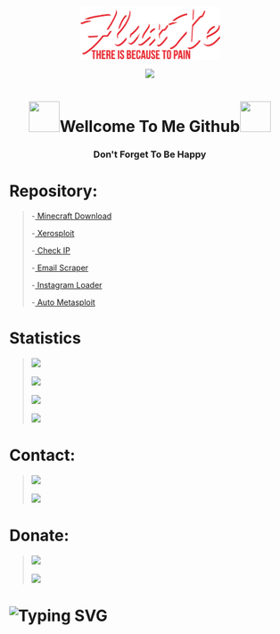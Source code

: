<p align="center"><a href="https://github.com/FluxXe1"><img width="50%" alt="WELLCOME TO ME GITHUB. FluxXe There Is Because To Pain" src="./luxxe.png" /></a></p>
  
<p align="center">
<!--   <a href="https://github.com/DenverCoder1/readme-typing-svg"> -->
    <img src="https://readme-typing-svg.herokuapp.com?color=E22FE4&width=380&height=45&lines=FluxXe+There+Is+Because+To+Pain.;Coffe+Lovers;Lack+Of+Sleep+Many+Dreams.&center=true"></a>
    
<h1 align="center"><img src="https://github.com/mitul3737/mitul3737/blob/main/Wave.gif" height="55px" width="55px">Wellcome To Me Github<img src="https://github.com/mitul3737/mitul3737/blob/main/Wave.gif" height="55px" width="55px"></h1>
<h3 align="center">Don't Forget To Be Happy</h3>

# Repository:
> -<a href="https://github.com/FluxXe1/Minecraft"> Minecraft Download </a>
>
> -<a href="https://github.com/FluxXe1/xerosploit"> Xerosploit </a>
> 
> -<a href="https://github.com/FluxXe1/checkIP"> Check IP </a>
> 
> -<a href="https://github.com/FluxXe1/email-scraper"> Email Scraper </a>
>
> -<a href="https://github.com/FluxXe1/instaloader"> Instagram Loader </a>
>
> -<a href="https://github.com/FluxXe1/msf-exploit"> Auto Metasploit </a>


# Statistics

> [![](https://github-readme-stats.vercel.app/api/top-langs/?username=FluxXe1&theme=blue-green)](https://github.com/FluxXe1)
>
> [![](https://github-readme-stats.vercel.app/api?username=FluxXe1&theme=blue-green)](https://github.com/FluxXe1)
>
>
> [![](https://github-readme-streak-stats.herokuapp.com/?user=FluxXe1&theme=blue-green)](https://github.com/FluxXe1)
> 
>[![](https://github-profile-trophy.vercel.app/?username=FluxXe1&row=1)](https://github.com/FluxXe1)
>


# Contact:
> [![](https://img.shields.io/badge/GitHub-100000?style=for-the-badge&logo=github&logoColor=white)](https://github.com/FluxXe1)
> 
> [![](https://img.shields.io/badge/Twitter-1DA1F2?style=for-the-badge&logo=twitter&logoColor=white)](https://mobile.twitter.com/fluxxe3)



# Donate:
> [![](https://img.shields.io/badge/Bitcoin-000000?style=for-the-badge&logo=bitcoin&logoColor=white)](https://github.com/FluxXe1)
>
> [![](https://img.shields.io/badge/PayPal-00457C?style=for-the-badge&logo=paypal&logoColor=white)](https://github.com/FluxXe1)



# ![Typing SVG](https://readme-typing-svg.herokuapp.com?lines=Give+Me+Star+🌟🌟🌟🌟🌟🌟🌟)

